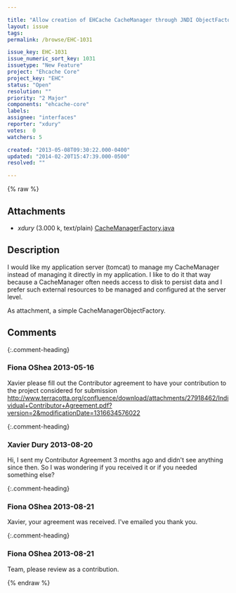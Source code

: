 ```yaml
---

title: "Allow creation of EHCache CacheManager through JNDI ObjectFactory"
layout: issue
tags: 
permalink: /browse/EHC-1031

issue_key: EHC-1031
issue_numeric_sort_key: 1031
issuetype: "New Feature"
project: "Ehcache Core"
project_key: "EHC"
status: "Open"
resolution: ""
priority: "2 Major"
components: "ehcache-core"
labels: 
assignee: "interfaces"
reporter: "xdury"
votes:  0
watchers: 5

created: "2013-05-08T09:30:22.000-0400"
updated: "2014-02-20T15:47:39.000-0500"
resolved: ""

---
```




{% raw %}


## Attachments
  
* <em>xdury</em> (3.000 k, text/plain) [CacheManagerFactory.java](/attachments/EHC/EHC-1031/CacheManagerFactory.java)
  



## Description

<div markdown="1" class="description">

I would like my application server (tomcat) to manage my CacheManager instead of managing it directly in my application. I like to do it that way because a CacheManager often needs access to disk to persist data and I prefer such external resources to be managed and configured at the server level.

As attachment, a simple CacheManagerObjectFactory.

</div>

## Comments


{:.comment-heading}
### **Fiona OShea** <span class="date">2013-05-16</span>

<div markdown="1" class="comment">

Xavier please fill out the Contributor agreement to have your contribution to the project considered for submission
http://www.terracotta.org/confluence/download/attachments/27918462/Individual+Contributor+Agreement.pdf?version=2&modificationDate=1316634576022


</div>


{:.comment-heading}
### **Xavier Dury** <span class="date">2013-08-20</span>

<div markdown="1" class="comment">

Hi, I sent my Contributor Agreement 3 months ago and didn't see anything since then. So I was wondering if you received it or if you needed something else?

</div>


{:.comment-heading}
### **Fiona OShea** <span class="date">2013-08-21</span>

<div markdown="1" class="comment">

Xavier, your agreement was received. I've emailed you thank you.


</div>


{:.comment-heading}
### **Fiona OShea** <span class="date">2013-08-21</span>

<div markdown="1" class="comment">

Team, please review as a contribution. 

</div>



{% endraw %}
